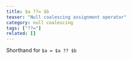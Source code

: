 ```yaml
---
title: $a ??= $b
teaser: "Null coalescing assignment operator"
category: null coalescing
tags: ["??="]
related: []
---
```


Shorthand for `$a = $a ?? $b`
